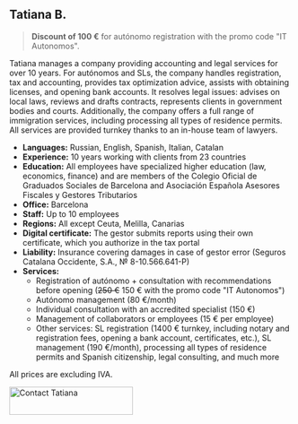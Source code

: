 ## Tatiana B.

> **Discount of 100 €** for autónomo registration with the promo code "IT Autonomos".

Tatiana manages a company providing accounting and legal services for over 10 years. For autónomos and SLs, the company
handles registration, tax and accounting, provides tax optimization advice, assists with obtaining licenses, and opening
bank accounts. It resolves legal issues: advises on local laws, reviews and drafts contracts, represents clients in
government bodies and courts. Additionally, the company offers a full range of immigration services, including
processing all types of residence permits. All services are provided turnkey thanks to an in-house team of lawyers.

- **Languages:** Russian, English, Spanish, Italian, Catalan
- **Experience:** 10 years working with clients from 23 countries
- **Education:** All employees have specialized higher education (law, economics, finance) and are members of the
  Colegio Oficial de Graduados Sociales de Barcelona and Asociación Española Asesores Fiscales y Gestores Tributarios
- **Office:** Barcelona
- **Staff:** Up to 10 employees
- **Regions:** All except Ceuta, Melilla, Canarias
- **Digital certificate:** The gestor submits reports using their own certificate, which you authorize in the tax portal
- **Liability:** Insurance covering damages in case of gestor error (Seguros Catalana Occidente, S.A., № 8-10.566.641-P)
- **Services:**
    - Registration of autónomo + consultation with recommendations before opening (<s>250 €</s> 150 € with the promo
      code "IT Autonomos")
    - Autónomo management (80 €/month)
    - Individual consultation with an accredited specialist (150 €)
    - Management of collaborators or employees (15 € per employee)
    - Other services: SL registration (1400 € turnkey, including notary and registration fees, opening a bank account,
      certificates, etc.), SL management (190 €/month), processing all types of residence permits and Spanish
      citizenship, legal consulting, and much more

All prices are excluding IVA.

<div class="hs-cta-embed hs-cta-simple-placeholder hs-cta-embed-191039291595"
  style="max-width:100%; max-height:100%; width:220px;height:50px" data-hubspot-wrapper-cta-id="191039291595">
  <a href="https://cta-eu1.hubspot.com/web-interactives/public/v1/track/redirect?encryptedPayload=AVxigLLkwxIuysooKLsG2c0EJyJBkO99%2FuJnT%2FqoGGTZ72tobkBnnrRCwnNggWYsYeRuMetibqnmNKzBMTVd4WOhlex2lZr1BnpAiCRCA1X%2BDcjqV0w%3D&webInteractiveContentId=191039291595&portalId=145459200" target="_blank" rel="noopener" crossorigin="anonymous">
    <img alt="Contact Tatiana" loading="lazy" src="https://hubspot-no-cache-eu1-prod.s3.amazonaws.com/cta/default/145459200/interactive-191039291595.png" style="height: 100%; width: 100%; object-fit: fill"
      onerror="this.style.display='none'" />
  </a>
</div>

